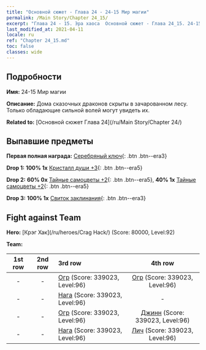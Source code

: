```yaml
---
title: "Основной сюжет - Глава 24 - 24-15 Мир магии"
permalink: /Main Story/Chapter 24_15/
excerpt: "Глава 24 - 15. Эра хаоса  Основной сюжет - Глава 24_15. 24-15 Мир магии"
last_modified_at: 2021-04-11
locale: ru
ref: "Chapter 24_15.md"
toc: false
classes: wide
---
```


## Подробности

 **Имя:** 24-15 Мир магии

 **Описание:** Дома сказочных драконов скрыты в зачарованном лесу. Только обладающие сильной волей могут увидеть их.

 **Related to:** [Основной сюжет Глава 24](/ru/Main Story/Chapter 24/)

## Выпавшие предметы

 **Первая полная награда:** [Серебряный ключ](/ru/Items/con_693/){: .btn .btn--era3}

 **Drop 1:** **100% 1x** [Кристалл души +3](/ru/Items/mat_87/){: .btn .btn--era5}

 **Drop 2:** **60% 0x** [Тайные самоцветы +2](/ru/Items/mat_79/){: .btn .btn--era5}, **40% 1x** [Тайные самоцветы +2](/ru/Items/mat_79/){: .btn .btn--era5}

 **Drop 3:** **100% 1x** [Свиток заклинания](/ru/Items/con_694/){: .btn .btn--era3}


## Fight against Team
 **Hero:** [Крэг Хак](/ru/heroes/Crag Hack/) (Score: 80000, Level:92)

 **Team:**


  | 1st row | 2nd row | 3rd row | 4th row |
  |:----:|:----:|:----|:----:|
  | - | - | [Огр](/ru/units/Ogre/) (Score: 339023, Level:96)  | [Огр](/ru/units/Ogre/) (Score: 339023, Level:96)  |
  | - | - | [Нага](/ru/units/Naga/) (Score: 339023, Level:96)  | - |
  | - | - | [Огр](/ru/units/Ogre/) (Score: 339023, Level:96)  | [Джинн](/ru/units/Genie/) (Score: 339023, Level:96)  |
  | - | - | [Нага](/ru/units/Naga/) (Score: 339023, Level:96)  | [Лич](/ru/units/Lich/) (Score: 339023, Level:96)  |


